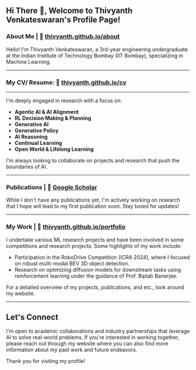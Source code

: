 
<!-- ## Hi There 👋, Welcome to Thivyanth Venkateswaran's Profile Page! -->
## Hi There 👋, Welcome to Thivyanth Venkateswaran's Profile Page!

### About Me | 🔗 [thivyanth.github.io/about](https://thivyanth.github.io/about)
Hello! I'm Thivyanth Venkateswaran, a 3rd-year engineering undergraduate at the Indian Institute of Technology Bombay (IIT Bombay), specializing in Machine Learning.

---
### My CV/ Resume: 🔗 [thivyanth.github.io/cv](https://thivyanth.github.io/cv)
---
I'm deeply engaged in research with a focus on:
- **Agentic AI & AI Alignment**
- **RL Decision Making & Planning**
- **Generative AI**
- **Generative Policy**
- **AI Reasoning**
- **Continual Learning**
- **Open World & Lifelong Learning**

I'm always looking to collaborate on projects and research that push the boundaries of AI.

---

### Publications | 🔗 [Google Scholar](https://scholar.google.com/citations?user=2PNJeToAAAAJ)
While I don't have any publications yet, I'm actively working on research that I hope will lead to my first publication soon. Stay tuned for updates!

---

### My Work | 🔗 [thivyanth.github.io/portfolio](https://thivyanth.github.io/portfolio)
I undertake various ML research projects and have been involved in some competitions and research projects. Some highlights of my work include:
- Participation in the RoboDrive Competition (ICRA 2024), where I focused on robust multi-modal BEV 3D object detection.
- Research on optimizing diffusion models for downstream tasks using reinforcement learning under the guidance of Prof. Biplab Banerjee.

For a detailed overview of my projects, publications, and etc., look around my website.

---
## Let's Connect
I'm open to academic collaborations and industry partnerships that leverage AI to solve real-world problems. If you're interested in working together, please reach out through my website where you can also find more information about my past work and future endeavors.

Thank you for visiting my profile!
